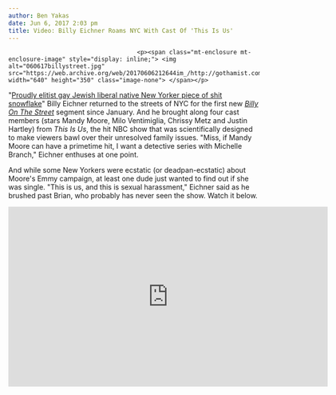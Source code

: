 ```yaml
---
author: Ben Yakas
date: Jun 6, 2017 2:03 pm
title: Video: Billy Eichner Roams NYC With Cast Of 'This Is Us'
---
```


	
										<p><span class="mt-enclosure mt-enclosure-image" style="display: inline;"> <img alt="060617billystreet.jpg" src="https://web.archive.org/web/20170606212644im_/http://gothamist.com/attachments/byakas/060617billystreet.jpg" width="640" height="350" class="image-none"> </span></p>

<p>&quot;<a href="https://web.archive.org/web/20170606212644/http://gothamist.com/2017/01/24/video_billy_eichner_stephen_colbert.php">Proudly elitist gay Jewish liberal native New Yorker piece of shit snowflake</a>&quot; Billy Eichner returned to the streets of NYC for the first new <a href="https://web.archive.org/web/20170606212644/http://gothamist.com/tags/billyonthestreet"><em>Billy On The Street</em></a> segment since January. And he brought along four cast members (stars Mandy Moore, Milo Ventimiglia, Chrissy Metz and Justin Hartley) from <em>This Is Us</em>, the hit NBC show that was scientifically designed to make viewers bawl over their unresolved family issues. &quot;Miss, if Mandy Moore can have a primetime hit, I want a detective series with Michelle Branch,&quot; Eichner enthuses at one point. </p>

<p>And while some New Yorkers were ecstatic (or deadpan-ecstatic) about Moore&apos;s Emmy campaign, at least one dude just wanted to find out if she was single. &quot;This is us, and this is sexual harassment,&quot; Eichner said as he brushed past Brian, who probably has never seen the show. Watch it below. </p>

<p><iframe width="640" height="360" src="https://web.archive.org/web/20170606212644if_/https://www.youtube.com/embed/PDqoqo_XnwU" frameborder="0" allowfullscreen></iframe></p>					
										
									
				